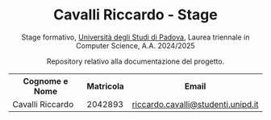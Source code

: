 <h1 align="center">Cavalli Riccardo - Stage</h1>
<p align="center">Stage formativo, <a href="https://www.unipd.it" target="_blank">Università degli Studi di Padova</a>, Laurea triennale in Computer Science, A.A. 2024/2025</p>
<p align="center">Repository relativo alla documentazione del progetto.</p>
<table align="center">
  <tr>
    <th>Cognome e Nome</th>
    <th>Matricola</th>
    <th>Email</th>
  </tr>
  <tr>
    <td>Cavalli Riccardo</td>
    <td>2042893</td>
    <td><a href="mailto:riccardo.cavalli@studenti.unipd.it">riccardo.cavalli@studenti.unipd.it</a></td>
  </tr>
</table>
